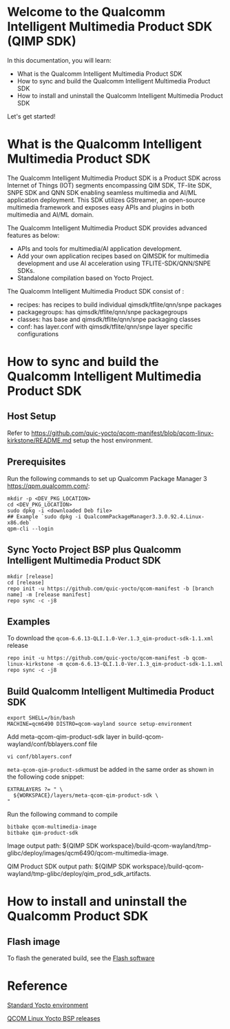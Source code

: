 # Welcome to the Qualcomm Intelligent Multimedia Product SDK (QIMP SDK)

In this documentation, you will learn:

- What is the Qualcomm Intelligent Multimedia Product SDK
- How to sync and build the Qualcomm Intelligent Multimedia Product SDK
- How to install and uninstall the Qualcomm Intelligent Multimedia Product SDK

Let's get started!

# What is the Qualcomm Intelligent Multimedia Product SDK

The Qualcomm Intelligent Multimedia Product SDK is a Product SDK across Internet of Things (IOT) segments encompassing QIM SDK, TF-lite SDK, SNPE SDK and QNN SDK enabling seamless multimedia and AI/ML application deployment. This SDK utilizes GStreamer, an open-source multimedia framework and exposes easy APIs and plugins in both multimedia and AI/ML domain.

The Qualcomm Intelligent Multimedia Product SDK provides advanced features as below:

- APIs and tools for multimedia/AI application development.
- Add your own application recipes based on QIMSDK for multimedia development and use AI acceleration using TFLITE-SDK/QNN/SNPE SDKs.
- Standalone compilation based on Yocto Project.

The Qualcomm Intelligent Multimedia Product SDK consist of :

- recipes: has recipes to build individual qimsdk/tflite/qnn/snpe packages
- packagegroups: has qimsdk/tflite/qnn/snpe packagegroups
- classes: has base and qimsdk/tflite/qnn/snpe packaging classes
- conf: has layer.conf with qimsdk/tflite/qnn/snpe layer specific configurations



# How to sync and build the Qualcomm Intelligent Multimedia Product SDK

## Host Setup

Refer to https://github.com/quic-yocto/qcom-manifest/blob/qcom-linux-kirkstone/README.md setup the host environment.

## Prerequisites

Run the following commands to set up Qualcomm Package Manager 3 https://qpm.qualcomm.com/:
```shell
mkdir -p <DEV_PKG_LOCATION>
cd <DEV_PKG_LOCATION>
sudo dpkg -i <downloaded Deb file>
## Example `sudo dpkg -i QualcommPackageManager3.3.0.92.4.Linux-x86.deb`
qpm-cli --login
```

## Sync Yocto Project BSP plus Qualcomm Intelligent Multimedia Product SDK

```shell
mkdir [release]
cd [release]
repo init -u https://github.com/quic-yocto/qcom-manifest -b [branch name] -m [release manifest]
repo sync -c -j8
```
## Examples

To download the `qcom-6.6.13-QLI.1.0-Ver.1.3_qim-product-sdk-1.1.xml` release
```shell
repo init -u https://github.com/quic-yocto/qcom-manifest -b qcom-linux-kirkstone -m qcom-6.6.13-QLI.1.0-Ver.1.3_qim-product-sdk-1.1.xml
repo sync -c -j8
```
## Build Qualcomm Intelligent Multimedia Product SDK

```shell
export SHELL=/bin/bash
MACHINE=qcm6490 DISTRO=qcom-wayland source setup-environment
```
Add meta-qcom-qim-product-sdk layer in build-qcom-wayland/conf/bblayers.conf file
```shell
vi conf/bblayers.conf
```
`meta-qcom-qim-product-sdk`must be added in the same order as shown in the following code snippet:
```shell
EXTRALAYERS ?= " \
  ${WORKSPACE}/layers/meta-qcom-qim-product-sdk \
"
```
Run the following command to compile
```shell
bitbake qcom-multimedia-image
bitbake qim-product-sdk
```
Image output path: ${QIMP SDK workspace}/build-qcom-wayland/tmp-glibc/deploy/images/qcm6490/qcom-multimedia-image.

QIM Product SDK output path: ${QIMP SDK workspace}/build-qcom-wayland/tmp-glibc/deploy/qim_prod_sdk_artifacts.

# How to install and uninstall the Qualcomm Product SDK

## Flash image

To flash the generated build, see the [Flash software](https://docs.qualcomm.com/bundle/resource/topics/80-70014-251/flash_rb3_software_0.html)

# Reference

[Standard Yocto environment](https://docs.yoctoproject.org/4.0.13/brief-yoctoprojectqs/index.html)

[QCOM Linux Yocto BSP releases](https://github.com/quic-yocto/qcom-manifest/blob/qcom-linux-kirkstone/README.md)
